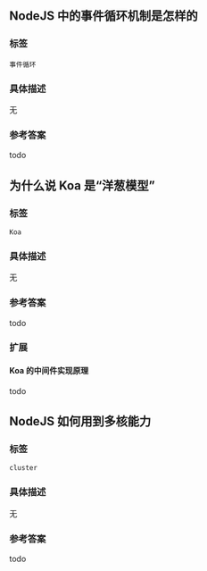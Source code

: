 ## NodeJS 中的事件循环机制是怎样的
### 标签
`事件循环`
### 具体描述
无
### 参考答案
todo


## 为什么说 Koa 是“洋葱模型”
### 标签
`Koa`
### 具体描述
无
### 参考答案
todo
### 扩展
#### Koa 的中间件实现原理
todo


## NodeJS 如何用到多核能力
### 标签
`cluster`
### 具体描述
无
### 参考答案
todo